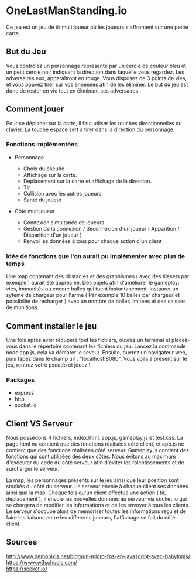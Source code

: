 # OneLastManStanding.io

Ce jeu est un jeu de tir multijoueur où les joueurs s'affrontent sur une petite carte.

## But du Jeu

  Vous contrôlez un personnage représenté par un cercle de couleur bleu et un petit cercle noir indiquant la direction dans laquelle vous regardez. Les adversaires eux, apparaîtront en rouge. Vous disposez de 3 points de vies, et vous pouvez tirer sur vos ennemies afin de les éliminer. Le but du jeu est donc de rester en vie tout en éliminant ses adversaires.

## Comment jouer

  Pour se déplacer sur la carte, il faut utliser les touches directionnelles du clavier. La touche espace sert à tirer dans la direction du personnage.

### Fonctions implémentées

* Personnage
    * Choix du pseudo
    * Affichage sur la carte.
    * Déplacement sur la carte et affichage de la direction.
    * Tir.
    * Collision avec les autres joueurs.
    * Santé du joueur
  
 * Côté multijoueur
    * Connexion simultanée de joueurs
    * Gestion de la connexion / deconnexion d'un joueur ( Apparition / Disparition d'un joueur )
    * Renvoi les données à tous pour chaque action d'un client
    
 ### Idée de fonctions que l'on aurait pu implémenter avec plus de temps
 
  Une map contenant des obstacles et des graphismes ( avec des tilesets par exemple ) aurait été appréciée.
  Des objets afin d'améliorer le gameplay: vies, immunités ou encore balles qui tuent instantanément.
  Instaurer un sytème de chargeur pour l'arme ( Par exemple 10 balles par chargeur et possibilité de recharger ) avec un nombre de balles limitées et des caisses de munitions.
  
## Comment installer le jeu

Une fois après avoir récuperé tout les fichiers, ouvrez un terminal et placez-vous dans le répertoire contenant les fichiers du jeu.
Lancez la commande node app.js, cela va démarer le seveur. Ensuite, ouvrez un navigateur web, puis tapez dans le champ url : "localhost:8080".
Vous voila à présent sur le jeu, rentrez votre pseudo et jouez !

### Packages

* express 
* http
* socket.io

## Client VS Serveur

Nous possédons 4 fichiers, index.html, app.js, gameplay.js et test.css.
La page html ne contient que des fonctions réalisées côté client, et app.js ne contient que des fonctions réalisées côté serveur.
Gameplay.js contient des fonctions qui sont utilisées des deux côtés. Nous évitons au maximum d'exécuter du code du côté serveur afin d'éviter les ralentissements et de surcharger le serveur.

La map, les personnages présents sur le jeu ainsi que leur position sont stockés du côté du serveur. Le serveur envoie à chaque client ses données ainsi que la map. Chaque fois qu'un client effectue une action ( tir, déplacement ), il envoie les nouvelles données au serveur via socket.io qui se chargera de modifier les informations et de les envoyer à tous les clients.
Le serveur s'occupe alors de mémoriser toutes les informations reçu et de faire les liaisons entre les différents joueurs, l'affichage se fait du côté client.

## Sources
 http://www.demonixis.net/blog/un-micro-fps-en-javascript-avec-babylonjs/    
 https://www.w3schools.com/    
 https://socket.io/    
